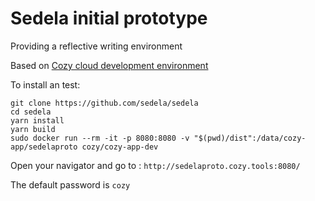 # Sedela initial prototype
Providing a reflective writing environment

Based on [Cozy cloud development environment](https://docs.cozy.io/en/dev/app/) 

To install an test:

```
git clone https://github.com/sedela/sedela
cd sedela
yarn install
yarn build
sudo docker run --rm -it -p 8080:8080 -v "$(pwd)/dist":/data/cozy-app/sedelaproto cozy/cozy-app-dev

```

Open your navigator and go to : `http://sedelaproto.cozy.tools:8080/`

The default password is `cozy`
